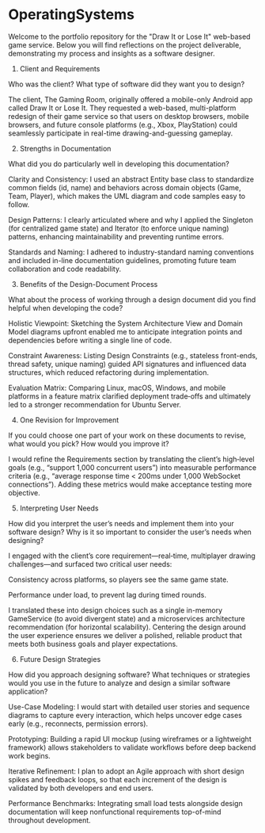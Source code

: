 # OperatingSystems
Welcome to the portfolio repository for the "Draw It or Lose It" web-based game service. Below you will find reflections on the project deliverable, demonstrating my process and insights as a software designer.

1. Client and Requirements

Who was the client? What type of software did they want you to design?

The client, The Gaming Room, originally offered a mobile-only Android app called Draw It or Lose It. They requested a web-based, multi-platform redesign of their game service so that users on desktop browsers, mobile browsers, and future console platforms (e.g., Xbox, PlayStation) could seamlessly participate in real-time drawing-and-guessing gameplay.

2. Strengths in Documentation

What did you do particularly well in developing this documentation?

Clarity and Consistency: I used an abstract Entity base class to standardize common fields (id, name) and behaviors across domain objects (Game, Team, Player), which makes the UML diagram and code samples easy to follow.

Design Patterns: I clearly articulated where and why I applied the Singleton (for centralized game state) and Iterator (to enforce unique naming) patterns, enhancing maintainability and preventing runtime errors.

Standards and Naming: I adhered to industry-standard naming conventions and included in-line documentation guidelines, promoting future team collaboration and code readability.

3. Benefits of the Design-Document Process

What about the process of working through a design document did you find helpful when developing the code?

Holistic Viewpoint: Sketching the System Architecture View and Domain Model diagrams upfront enabled me to anticipate integration points and dependencies before writing a single line of code.

Constraint Awareness: Listing Design Constraints (e.g., stateless front-ends, thread safety, unique naming) guided API signatures and influenced data structures, which reduced refactoring during implementation.

Evaluation Matrix: Comparing Linux, macOS, Windows, and mobile platforms in a feature matrix clarified deployment trade‑offs and ultimately led to a stronger recommendation for Ubuntu Server.

4. One Revision for Improvement

If you could choose one part of your work on these documents to revise, what would you pick? How would you improve it?

I would refine the Requirements section by translating the client’s high‑level goals (e.g., “support 1,000 concurrent users”) into measurable performance criteria (e.g., “average response time < 200ms under 1,000 WebSocket connections”). Adding these metrics would make acceptance testing more objective.

5. Interpreting User Needs

How did you interpret the user’s needs and implement them into your software design? Why is it so important to consider the user’s needs when designing?

I engaged with the client’s core requirement—real‑time, multiplayer drawing challenges—and surfaced two critical user needs:

Consistency across platforms, so players see the same game state.

Performance under load, to prevent lag during timed rounds.

I translated these into design choices such as a single in-memory GameService (to avoid divergent state) and a microservices architecture recommendation (for horizontal scalability). Centering the design around the user experience ensures we deliver a polished, reliable product that meets both business goals and player expectations.

6. Future Design Strategies

How did you approach designing software? What techniques or strategies would you use in the future to analyze and design a similar software application?

Use-Case Modeling: I would start with detailed user stories and sequence diagrams to capture every interaction, which helps uncover edge cases early (e.g., reconnects, permission errors).

Prototyping: Building a rapid UI mockup (using wireframes or a lightweight framework) allows stakeholders to validate workflows before deep backend work begins.

Iterative Refinement: I plan to adopt an Agile approach with short design spikes and feedback loops, so that each increment of the design is validated by both developers and end users.

Performance Benchmarks: Integrating small load tests alongside design documentation will keep nonfunctional requirements top-of-mind throughout development.
